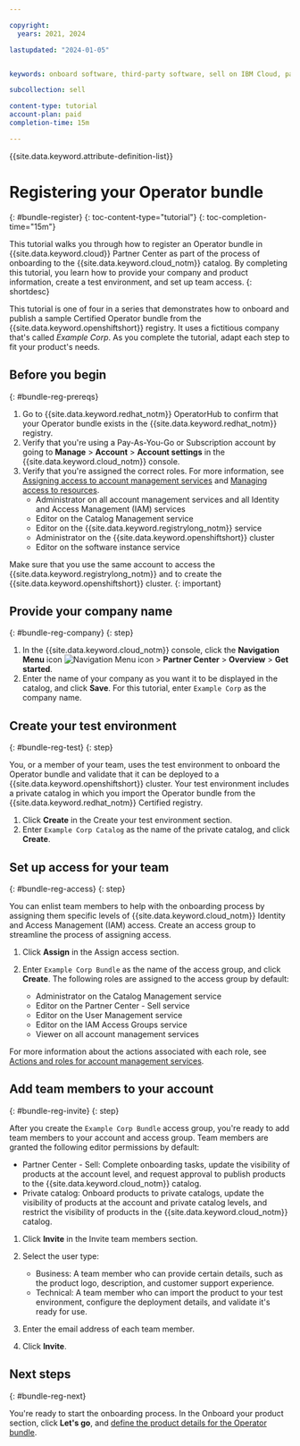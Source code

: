 ```yaml
---

copyright:
  years: 2021, 2024

lastupdated: "2024-01-05"


keywords: onboard software, third-party software, sell on IBM Cloud, partner center, operator, validate, test, Red Hat OpenShift cluster, bundle, Kubernetes cluster, product details, catalog listing, support, pricing, BYOL

subcollection: sell

content-type: tutorial
account-plan: paid
completion-time: 15m

---
```


{{site.data.keyword.attribute-definition-list}}


# Registering your Operator bundle
{: #bundle-register}
{: toc-content-type="tutorial"}
{: toc-completion-time="15m"}

This tutorial walks you through how to register an Operator bundle in {{site.data.keyword.cloud}} Partner Center as part of the process of onboarding to the {{site.data.keyword.cloud_notm}} catalog. By completing this tutorial, you learn how to provide your company and product information, create a test environment, and set up team access.
{: shortdesc}

This tutorial is one of four in a series that demonstrates how to onboard and publish a sample Certified Operator bundle from the {{site.data.keyword.openshiftshort}} registry. It uses a fictitious company that's called *Example Corp*. As you complete the tutorial, adapt each step to fit your product's needs.

## Before you begin
{: #bundle-reg-prereqs}

1. Go to {{site.data.keyword.redhat_notm}} OperatorHub to confirm that your Operator bundle exists in the {{site.data.keyword.redhat_notm}} registry.
1. Verify that you're using a Pay-As-You-Go or Subscription account by going to **Manage** > **Account** > **Account settings** in the {{site.data.keyword.cloud_notm}} console.
1. Verify that you're assigned the correct roles. For more information, see [Assigning access to account management services](/docs/account?topic=account-account-services) and [Managing access to resources](/docs/account?topic=account-assign-access-resources).
   * Administrator on all account management services and all Identity and Access Management (IAM) services
   * Editor on the Catalog Management service
   * Editor on the {{site.data.keyword.registrylong_notm}} service
   * Administrator on the {{site.data.keyword.openshiftshort}} cluster
   * Editor on the software instance service

Make sure that you use the same account to access the {{site.data.keyword.registrylong_notm}} and to create the {{site.data.keyword.openshiftshort}} cluster.
{: important}


## Provide your company name
{: #bundle-reg-company}
{: step}

1. In the {{site.data.keyword.cloud_notm}} console, click the **Navigation Menu** icon ![Navigation Menu icon](../icons/icon_hamburger.svg "Menu") > **Partner Center** > **Overview** > **Get started**.
1. Enter the name of your company as you want it to be displayed in the catalog, and click **Save**. For this tutorial, enter `Example Corp` as the company name.

## Create your test environment
{: #bundle-reg-test}
{: step}

You, or a member of your team, uses the test environment to onboard the Operator bundle and validate that it can be deployed to a {{site.data.keyword.openshiftshort}} cluster. Your test environment includes a private catalog in which you import the Operator bundle from the {{site.data.keyword.redhat_notm}} Certified registry.

1. Click **Create** in the Create your test environment section.
1. Enter `Example Corp Catalog` as the name of the private catalog, and click **Create**.

## Set up access for your team
{: #bundle-reg-access}
{: step}

You can enlist team members to help with the onboarding process by assigning them specific levels of {{site.data.keyword.cloud_notm}} Identity and Access Management (IAM) access. Create an access group to streamline the process of assigning access.

1. Click **Assign** in the Assign access section.
1. Enter `Example Corp Bundle` as the name of the access group, and click **Create**. The following roles are assigned to the access group by default:

    * Administrator on the Catalog Management service
    * Editor on the Partner Center - Sell service
    * Editor on the User Management service
    * Editor on the IAM Access Groups service
    * Viewer on all account management services

For more information about the actions associated with each role, see [Actions and roles for account management services](/docs/sell?topic=sell-account-services&interface=ui#account-management-actions-roles).

## Add team members to your account
{: #bundle-reg-invite}
{: step}

After you create the `Example Corp Bundle` access group, you're ready to add team members to your account and access group. Team members are granted the following editor permissions by default:

* Partner Center - Sell: Complete onboarding tasks, update the visibility of products at the account level, and request approval to publish products to the {{site.data.keyword.cloud_notm}} catalog.
* Private catalog: Onboard products to private catalogs, update the visibility of products at the account and private catalog levels, and restrict the visibility of products in the {{site.data.keyword.cloud_notm}} catalog.


1. Click **Invite** in the Invite team members section.
1. Select the user type:

    * Business: A team member who can provide certain details, such as the product logo, description, and customer support experience.
    * Technical: A team member who can import the product to your test environment, configure the deployment details, and validate it's ready for use.

1. Enter the email address of each team member.
1. Click **Invite**.

## Next steps
{: #bundle-reg-next}

You're ready to start the onboarding process. In the Onboard your product section, click **Let's go**, and [define the product details for the Operator bundle](/docs/sell?topic=sell-bundle-define).
